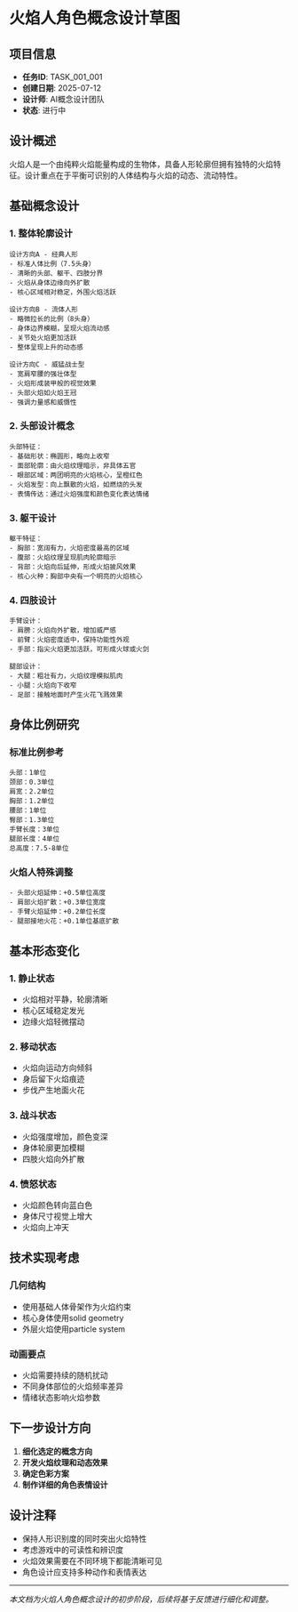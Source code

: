 # 火焰人角色概念设计草图

## 项目信息
- **任务ID**: TASK_001_001
- **创建日期**: 2025-07-12
- **设计师**: AI概念设计团队
- **状态**: 进行中

## 设计概述
火焰人是一个由纯粹火焰能量构成的生物体，具备人形轮廓但拥有独特的火焰特征。设计重点在于平衡可识别的人体结构与火焰的动态、流动特性。

## 基础概念设计

### 1. 整体轮廓设计
```
设计方向A - 经典人形
- 标准人体比例（7.5头身）
- 清晰的头部、躯干、四肢分界
- 火焰从身体边缘向外扩散
- 核心区域相对稳定，外围火焰活跃

设计方向B - 流体人形
- 略微拉长的比例（8头身）
- 身体边界模糊，呈现火焰流动感
- 关节处火焰更加活跃
- 整体呈现上升的动态感

设计方向C - 威猛战士型
- 宽肩窄腰的强壮体型
- 火焰形成装甲般的视觉效果
- 头部火焰如火焰王冠
- 强调力量感和威慑性
```

### 2. 头部设计概念
```
头部特征：
- 基础形状：椭圆形，略向上收窄
- 面部轮廓：由火焰纹理暗示，非具体五官
- 眼部区域：两团明亮的火焰核心，呈橙红色
- 火焰发型：向上飘散的火焰，如燃烧的头发
- 表情传达：通过火焰强度和颜色变化表达情绪
```

### 3. 躯干设计
```
躯干特征：
- 胸部：宽阔有力，火焰密度最高的区域
- 腹部：火焰纹理呈现肌肉轮廓暗示
- 背部：火焰向后延伸，形成火焰披风效果
- 核心火种：胸部中央有一个明亮的火焰核心
```

### 4. 四肢设计
```
手臂设计：
- 肩膀：火焰向外扩散，增加威严感
- 前臂：火焰密度适中，保持功能性外观
- 手部：指尖火焰更加活跃，可形成火球或火剑

腿部设计：
- 大腿：粗壮有力，火焰纹理模拟肌肉
- 小腿：火焰向下收窄
- 足部：接触地面时产生火花飞溅效果
```

## 身体比例研究

### 标准比例参考
```
头部：1单位
颈部：0.3单位
肩宽：2.2单位
胸部：1.2单位
腰部：1单位
臀部：1.3单位
手臂长度：3单位
腿部长度：4单位
总高度：7.5-8单位
```

### 火焰人特殊调整
```
- 头部火焰延伸：+0.5单位高度
- 肩部火焰扩散：+0.3单位宽度
- 手臂火焰延伸：+0.2单位长度
- 腿部接地火花：+0.1单位基底扩散
```

## 基本形态变化

### 1. 静止状态
- 火焰相对平静，轮廓清晰
- 核心区域稳定发光
- 边缘火焰轻微摆动

### 2. 移动状态
- 火焰向运动方向倾斜
- 身后留下火焰痕迹
- 步伐产生地面火花

### 3. 战斗状态
- 火焰强度增加，颜色变深
- 身体轮廓更加模糊
- 四肢火焰向外扩散

### 4. 愤怒状态
- 火焰颜色转向蓝白色
- 身体尺寸视觉上增大
- 火焰向上冲天

## 技术实现考虑

### 几何结构
- 使用基础人体骨架作为火焰约束
- 核心身体使用solid geometry
- 外层火焰使用particle system

### 动画要点
- 火焰需要持续的随机扰动
- 不同身体部位的火焰频率差异
- 情绪状态影响火焰参数

## 下一步设计方向

1. **细化选定的概念方向**
2. **开发火焰纹理和动态效果**
3. **确定色彩方案**
4. **制作详细的角色表情设计**

## 设计注释
- 保持人形识别度的同时突出火焰特性
- 考虑游戏中的可读性和辨识度
- 火焰效果需要在不同环境下都能清晰可见
- 角色设计应支持多种动作和表情表达

---
*本文档为火焰人角色概念设计的初步阶段，后续将基于反馈进行细化和调整。*